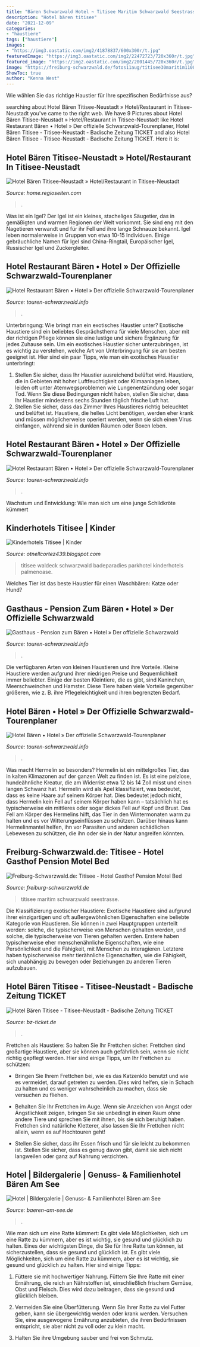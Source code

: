 ```yaml
---
title: "Bären Schwarzwald Hotel ~ Titisee Maritim Schwarzwald Seestrasse"
description: "Hotel bären titisee"
date: "2021-12-09"
categories:
- "haustiere"
tags: ["haustiere"]
images:
- "https://img3.oastatic.com/img2/41878837/600x300r/t.jpg"
featuredImage: "https://img3.oastatic.com/img2/22472723/720x360r/t.jpg"
featured_image: "https://img2.oastatic.com/img2/2001445/720x360r/t.jpg"
image: "https://freiburg-schwarzwald.de/fotos11aug/titisee30maritim110826.jpg"
ShowToc: true
author: "Kenna West"
---
```




		
		
		
	
Wie wählen Sie das richtige Haustier für Ihre spezifischen Bedürfnisse aus?

	

		
searching about Hotel Bären Titisee-Neustadt » Hotel/Restaurant in Titisee-Neustadt you've came to the right web. We have 9 Pictures about Hotel Bären Titisee-Neustadt » Hotel/Restaurant in Titisee-Neustadt like Hotel Restaurant Bären • Hotel » Der offizielle Schwarzwald-Tourenplaner, Hotel Bären Titisee - Titisee-Neustadt - Badische Zeitung TICKET and also Hotel Bären Titisee - Titisee-Neustadt - Badische Zeitung TICKET. Here it is:
		
    
## Hotel Bären Titisee-Neustadt » Hotel/Restaurant In Titisee-Neustadt

<img loading=lazy src="http://www.home.regioseiten.com/pictures/33319.jpg" onerror="this.onerror=null;this.src='https://tse3.mm.bing.net/th?id=OIP.NMvS2JATH4FXqAvtTneLOQHaE8&amp;pid=15.1';" alt="Hotel Bären Titisee-Neustadt » Hotel/Restaurant in Titisee-Neustadt">

_Source: home.regioseiten.com_

>. 

	

Was ist ein Igel?
Der Igel ist ein kleines, stacheliges Säugetier, das in gemäßigten und warmen Regionen der Welt vorkommt. Sie sind eng mit den Nagetieren verwandt und für ihr Fell und ihre lange Schnauze bekannt. Igel leben normalerweise in Gruppen von etwa 10-15 Individuen. Einige gebräuchliche Namen für Igel sind China-Ringtail, Europäischer Igel, Russischer Igel und Zuckergleiter.

    
## Hotel Restaurant Bären • Hotel » Der Offizielle Schwarzwald-Tourenplaner

<img loading=lazy src="https://img2.oastatic.com/img2/2001445/720x360r/t.jpg" onerror="this.onerror=null;this.src='https://tse1.mm.bing.net/th?id=OIP.GdWLOZvdJ2Cn6kT40D-xeQHaDt&amp;pid=15.1';" alt="Hotel Restaurant Bären • Hotel » Der offizielle Schwarzwald-Tourenplaner">

_Source: touren-schwarzwald.info_

>. 

	

Unterbringung: Wie bringt man ein exotisches Haustier unter?
Exotische Haustiere sind ein beliebtes Gesprächsthema für viele Menschen, aber mit der richtigen Pflege können sie eine lustige und sichere Ergänzung für jedes Zuhause sein. Um ein exotisches Haustier sicher unterzubringen, ist es wichtig zu verstehen, welche Art von Unterbringung für sie am besten geeignet ist. Hier sind ein paar Tipps, wie man ein exotisches Haustier unterbringt:
1. Stellen Sie sicher, dass Ihr Haustier ausreichend belüftet wird. Haustiere, die in Gebieten mit hoher Luftfeuchtigkeit oder Klimaanlagen leben, leiden oft unter Atemwegsproblemen wie Lungenentzündung oder sogar Tod. Wenn Sie diese Bedingungen nicht haben, stellen Sie sicher, dass Ihr Haustier mindestens sechs Stunden täglich frische Luft hat.
2. Stellen Sie sicher, dass das Zimmer Ihres Haustieres richtig beleuchtet und belüftet ist. Haustiere, die helles Licht benötigen, werden eher krank und müssen möglicherweise operiert werden, wenn sie sich einen Virus einfangen, während sie in dunklen Räumen oder Boxen leben.

    
## Hotel Restaurant Bären • Hotel » Der Offizielle Schwarzwald-Tourenplaner

<img loading=lazy src="https://img0.oastatic.com/img2/2001445/max/t.jpg" onerror="this.onerror=null;this.src='https://tse1.mm.bing.net/th?id=OIP.c4umpjdiYGNxXP8dAn13tgHaFj&amp;pid=15.1';" alt="Hotel Restaurant Bären • Hotel » Der offizielle Schwarzwald-Tourenplaner">

_Source: touren-schwarzwald.info_

>. 

	

Wachstum und Entwicklung: Wie man sich um eine junge Schildkröte kümmert

    
## Kinderhotels Titisee | Kinder

<img loading=lazy src="https://www.parkhotel-waldeck.de/_f/badeparadies/GalaxyRacer.jpg" onerror="this.onerror=null;this.src='https://tse1.mm.bing.net/th?id=OIP.pnJpbk3GMNLcJ1SfTVtEBwHaE8&amp;pid=15.1';" alt="Kinderhotels Titisee | Kinder">

_Source: otnellcortez439.blogspot.com_

>titisee waldeck schwarzwald badeparadies parkhotel kinderhotels palmenoase. 

	

Welches Tier ist das beste Haustier für einen Waschbären: Katze oder Hund?

    
## Gasthaus - Pension Zum Bären • Hotel » Der Offizielle Schwarzwald

<img loading=lazy src="https://img3.oastatic.com/img2/41878837/600x300r/t.jpg" onerror="this.onerror=null;this.src='https://tse1.mm.bing.net/th?id=OIP.u7fDKujE04ZJC-kcJqOKNQHaDt&amp;pid=15.1';" alt="Gasthaus - Pension zum Bären • Hotel » Der offizielle Schwarzwald">

_Source: touren-schwarzwald.info_

>. 

	

Die verfügbaren Arten von kleinen Haustieren und ihre Vorteile.
Kleine Haustiere werden aufgrund ihrer niedrigen Preise und Bequemlichkeit immer beliebter. Einige der besten Kleintiere, die es gibt, sind Kaninchen, Meerschweinchen und Hamster. Diese Tiere haben viele Vorteile gegenüber größeren, wie z. B. ihre Pflegeleichtigkeit und ihren begrenzten Bedarf.

    
## Hotel Bären • Hotel » Der Offizielle Schwarzwald-Tourenplaner

<img loading=lazy src="https://img3.oastatic.com/img2/22472723/720x360r/t.jpg" onerror="this.onerror=null;this.src='https://tse4.mm.bing.net/th?id=OIP.bDJtpBoU5ZQeeJD91bfc6QHaDt&amp;pid=15.1';" alt="Hotel Bären • Hotel » Der offizielle Schwarzwald-Tourenplaner">

_Source: touren-schwarzwald.info_

>. 

	

Was macht Hermelin so besonders?
Hermelin ist ein mittelgroßes Tier, das in kalten Klimazonen auf der ganzen Welt zu finden ist. Es ist eine pelzlose, hundeähnliche Kreatur, die am Widerrist etwa 12 bis 14 Zoll misst und einen langen Schwanz hat. Hermelin wird als Apel klassifiziert, was bedeutet, dass es keine Haare auf seinem Körper hat. Dies bedeutet jedoch nicht, dass Hermelin kein Fell auf seinem Körper haben kann – tatsächlich hat es typischerweise ein mittleres oder sogar dickes Fell auf Kopf und Brust. Das Fell am Körper des Hermelins hilft, das Tier in den Wintermonaten warm zu halten und es vor Witterungseinflüssen zu schützen. Darüber hinaus kann Hermelinmantel helfen, ihn vor Parasiten und anderen schädlichen Lebewesen zu schützen, die ihn oder sie in der Natur angreifen könnten.

    
## Freiburg-Schwarzwald.de: Titisee - Hotel Gasthof Pension Motel Bed

<img loading=lazy src="https://freiburg-schwarzwald.de/fotos11aug/titisee30maritim110826.jpg" onerror="this.onerror=null;this.src='https://tse3.mm.bing.net/th?id=OIP.lR5Wt4HbFGyTOlR1CaZ3rwHaFj&amp;pid=15.1';" alt="Freiburg-Schwarzwald.de: Titisee - Hotel Gasthof Pension Motel Bed">

_Source: freiburg-schwarzwald.de_

>titisee maritim schwarzwald seestrasse. 

	

Die Klassifizierung exotischer Haustiere:
Exotische Haustiere sind aufgrund ihrer einzigartigen und oft außergewöhnlichen Eigenschaften eine beliebte Kategorie von Haustieren. Sie können in zwei Hauptgruppen unterteilt werden: solche, die typischerweise von Menschen gehalten werden, und solche, die typischerweise von Tieren gehalten werden. Erstere haben typischerweise eher menschenähnliche Eigenschaften, wie eine Persönlichkeit und die Fähigkeit, mit Menschen zu interagieren. Letztere haben typischerweise mehr tierähnliche Eigenschaften, wie die Fähigkeit, sich unabhängig zu bewegen oder Beziehungen zu anderen Tieren aufzubauen.

    
## Hotel Bären Titisee - Titisee-Neustadt - Badische Zeitung TICKET

<img loading=lazy src="http://ais.bz-ticket.de/piece/06/31/54/97/103896215-f-3_2-w-932.jpg" onerror="this.onerror=null;this.src='https://tse3.mm.bing.net/th?id=OIP.SY3U5D1a574SCo8xKRbwFwHaE8&amp;pid=15.1';" alt="Hotel Bären Titisee - Titisee-Neustadt - Badische Zeitung TICKET">

_Source: bz-ticket.de_

>. 

	

Frettchen als Haustiere: So halten Sie Ihr Frettchen sicher.
Frettchen sind großartige Haustiere, aber sie können auch gefährlich sein, wenn sie nicht richtig gepflegt werden. Hier sind einige Tipps, um Ihr Frettchen zu schützen:
- Bringen Sie Ihrem Frettchen bei, wie es das Katzenklo benutzt und wie es vermeidet, darauf getreten zu werden. Dies wird helfen, sie in Schach zu halten und es weniger wahrscheinlich zu machen, dass sie versuchen zu fliehen.

- Behalten Sie Ihr Frettchen im Auge. Wenn sie Anzeichen von Angst oder Ängstlichkeit zeigen, bringen Sie sie unbedingt in einen Raum ohne andere Tiere und sprechen Sie mit ihnen, bis sie sich beruhigt haben. Frettchen sind natürliche Kletterer, also lassen Sie Ihr Frettchen nicht allein, wenn es auf Hochtouren geht!

- Stellen Sie sicher, dass ihr Essen frisch und für sie leicht zu bekommen ist. Stellen Sie sicher, dass es genug davon gibt, damit sie sich nicht langweilen oder ganz auf Nahrung verzichten.

    
## Hotel | Bildergalerie | Genuss- &amp; Familienhotel Bären Am See

<img loading=lazy src="https://www.baeren-am-see.de/website/var/tmp/image-thumbnails/0/310/thumb__content-big/_DSC3788.JPG.jpeg" onerror="this.onerror=null;this.src='https://tse2.mm.bing.net/th?id=OIP.lcAEC_dMnZ_ormdW5YvgTwHaE6&amp;pid=15.1';" alt="Hotel | Bildergalerie | Genuss- &amp; Familienhotel Bären am See">

_Source: baeren-am-see.de_

>. 

	

Wie man sich um eine Ratte kümmert: Es gibt viele Möglichkeiten, sich um eine Ratte zu kümmern, aber es ist wichtig, sie gesund und glücklich zu halten.
Eines der wichtigsten Dinge, die Sie für Ihre Ratte tun können, ist sicherzustellen, dass sie gesund und glücklich ist. Es gibt viele Möglichkeiten, sich um eine Ratte zu kümmern, aber es ist wichtig, sie gesund und glücklich zu halten. Hier sind einige Tipps:
1. Füttere sie mit hochwertiger Nahrung. Füttern Sie Ihre Ratte mit einer Ernährung, die reich an Nährstoffen ist, einschließlich frischem Gemüse, Obst und Fleisch. Dies wird dazu beitragen, dass sie gesund und glücklich bleiben.

2. Vermeiden Sie eine Überfütterung. Wenn Sie Ihrer Ratte zu viel Futter geben, kann sie übergewichtig werden oder krank werden. Versuchen Sie, eine ausgewogene Ernährung anzubieten, die ihren Bedürfnissen entspricht, sie aber nicht zu voll oder zu klein macht.

3. Halten Sie ihre Umgebung sauber und frei von Schmutz.

